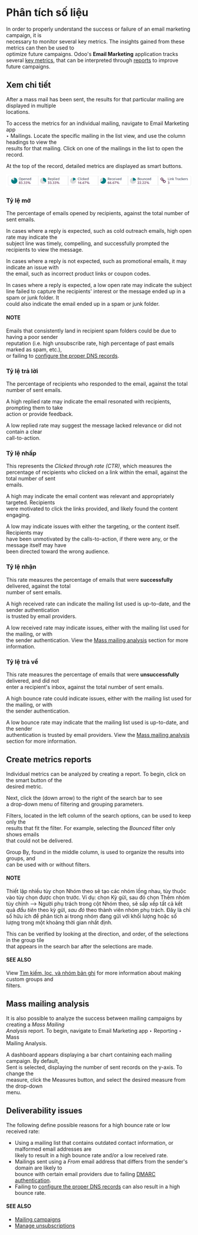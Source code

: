 # Phân tích số liệu

In order to properly understand the success or failure of an email marketing campaign, it is\
necessary to monitor several key metrics. The insights gained from these metrics can then be used to\
optimize future campaigns. Odoo's **Email Marketing** application tracks several [key metrics](analyze_metrics.md#email-marketing-view-metrics), that can be interpreted through [reports](analyze_metrics.md#email-marketing-create-reports) to improve future campaigns.

## Xem chi tiết

After a mass mail has been sent, the results for that particular mailing are displayed in multiple\
locations.

To access the metrics for an individual mailing, navigate to Email Marketing app\
‣ Mailings. Locate the specific mailing in the list view, and use the column headings to view the\
results for that mailing. Click on one of the mailings in the list to open the record.

At the top of the record, detailed metrics are displayed as smart buttons.

![The smart buttons on a mass mailing, displaying the results of the message.](../../../_images/metric-smart-buttons.png)

### Tỷ lệ mở

The percentage of emails opened by recipients, against the total number of sent emails.

In cases where a reply is expected, such as cold outreach emails, high open rate may indicate the\
subject line was timely, compelling, and successfully prompted the recipients to view the message.

In cases where a reply is not expected, such as promotional emails, it may indicate an issue with\
the email, such as incorrect product links or coupon codes.

In cases where a reply is expected, a low open rate may indicate the subject\
line failed to capture the recipients' interest or the message ended up in a spam or junk folder. It\
could also indicate the email ended up in a spam or junk folder.

#### NOTE

Emails that consistently land in recipient spam folders could be due to having a poor sender\
reputation (i.e. high unsubscribe rate, high percentage of past emails marked as spam, etc.),\
or failing to [configure the proper DNS records](../../general/email_communication/email_domain.md).

### Tỷ lệ trả lời

The percentage of recipients who responded to the email, against the total number of sent emails.

A high replied rate may indicate the email resonated with recipients, prompting them to take\
action or provide feedback.

A low replied rate may suggest the message lacked relevance or did not contain a clear\
call-to-action.

### Tỷ lệ nhấp

This represents the _Clicked through rate (CTR)_, which measures the\
percentage of recipients who clicked on a link within the email, against the total number of sent\
emails.

A high may indicate the email content was relevant and appropriately targeted. Recipients\
were motivated to click the links provided, and likely found the content engaging.

A low may indicate issues with either the targeting, or the content itself. Recipients may\
have been unmotivated by the calls-to-action, if there were any, or the message itself may have\
been directed toward the wrong audience.

### Tỷ lệ nhận

This rate measures the percentage of emails that were **successfully** delivered, against the total\
number of sent emails.

A high received rate can indicate the mailing list used is up-to-date, and the sender authentication\
is trusted by email providers.

A low received rate may indicate issues, either with the mailing list used for the mailing, or with\
the sender authentication. View the [Mass mailing analysis](analyze_metrics.md#email-marketing-deliverability-issues) section for more\
information.

### Tỷ lệ trả về

This rate measures the percentage of emails that were **unsuccessfully** delivered, and did not\
enter a recipient's inbox, against the total number of sent emails.

A high bounce rate could indicate issues, either with the mailing list used for the mailing, or with\
the sender authentication.

A low bounce rate may indicate that the mailing list used is up-to-date, and the sender\
authentication is trusted by email providers. View the [Mass mailing analysis](analyze_metrics.md#email-marketing-deliverability-issues)\
section for more information.

## Create metrics reports

Individual metrics can be analyzed by creating a report. To begin, click on the smart button of the\
desired metric.

Next, click the (down arrow) to the right of the search bar to see\
a drop-down menu of filtering and grouping parameters.

Filters, located in the left column of the search options, can be used to keep only the\
results that fit the filter. For example, selecting the _Bounced_ filter only shows emails\
that could not be delivered.

Group By, found in the middle column, is used to organize the results into groups, and\
can be used with or without filters.

#### NOTE

Thiết lập nhiều tùy chọn Nhóm theo sẽ tạo các nhóm lồng nhau, tùy thuộc vào tùy chọn được chọn trước. Ví dụ: chọn Kỳ gửi, sau đó chọn Thêm nhóm tùy chỉnh --> Người phụ trách trong cột Nhóm theo, sẽ sắp xếp tất cả kết quả _đầu tiên_ theo kỳ gửi, _sau đó_ theo thành viên nhóm phụ trách. Đây là chỉ số hữu ích để phân tích ai trong nhóm đang gửi với khối lượng hoặc số lượng trong một khoảng thời gian nhất định.

This can be verified by looking at the direction, and order, of the selections in the group tile\
that appears in the search bar after the selections are made.

#### SEE ALSO

View [Tìm kiếm, lọc, và nhóm bản ghi](../../essentials/search.md) for more information about making custom groups and\
filters.

## Mass mailing analysis

It is also possible to analyze the success between mailing campaigns by creating a _Mass Mailing_\
_Analysis_ report. To begin, navigate to Email Marketing app ‣ Reporting ‣ Mass\
Mailing Analysis.

A dashboard appears displaying a bar chart containing each mailing campaign. By default,\
Sent is selected, displaying the number of sent records on the y-axis. To change the\
measure, click the Measures button, and select the desired measure from the drop-down\
menu.

## Deliverability issues

The following define possible reasons for a high bounce rate or low received rate:

* Using a mailing list that contains outdated contact information, or malformed email addresses are\
  likely to result in a high bounce rate and/or a low received rate.
* Mailings sent using a _From_ email address that differs from the sender's domain are likely to\
  bounce with certain email providers due to failing [DMARC authentication](../../general/email_communication/email_domain.md#email-domain-dmarc).
* Failing to [configure the proper DNS records](../../general/email_communication/email_domain.md) can also result in a high bounce rate.

#### SEE ALSO

* [Mailing campaigns](../email_marketing.md#email-marketing-mailing-campaigns)
* [Manage unsubscriptions](unsubscriptions.md)
